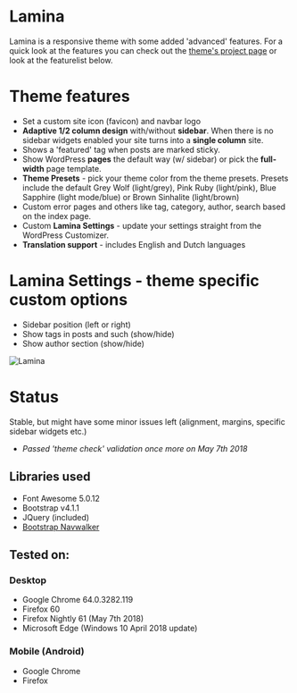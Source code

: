 Lamina
==================
Lamina is a responsive theme with some added 'advanced' features. For a quick look at the features you can check out the [theme's project page](https://lamina.canitia.nl) or look at the featurelist below.

# Theme features
- Set a custom site icon (favicon) and navbar logo
- **Adaptive 1/2 column design** with/without **sidebar**. When there is no sidebar widgets enabled your site turns into a **single column** site.
- Shows a 'featured' tag when posts are marked sticky.
- Show WordPress **pages** the default way (w/ sidebar) or pick the **full-width** page template.
- **Theme Presets** - pick your theme color from the theme presets. Presets include the default Grey Wolf (light/grey), Pink Ruby (light/pink), Blue Sapphire (light mode/blue) or Brown Sinhalite (light/brown)
- Custom error pages and others like tag, category, author, search based on the index page.
- Custom **Lamina Settings** - update your settings straight from the WordPress Customizer.
- **Translation support** - includes English and Dutch languages

# Lamina Settings - theme specific custom options
- Sidebar position (left or right)
- Show tags in posts and such (show/hide)
- Show author section (show/hide)

![Lamina](https://gitlab.com/canitia/lamina/raw/master/screenshot.png)

# Status
Stable, but might have some minor issues left (alignment, margins, specific sidebar widgets etc.)

- *Passed 'theme check' validation once more on May 7th 2018*

## Libraries used
- Font Awesome 5.0.12
- Bootstrap v4.1.1
- JQuery (included)
- [Bootstrap Navwalker](https://github.com/wp-bootstrap/wp-bootstrap-navwalker)

## Tested on:

### Desktop
- Google Chrome 64.0.3282.119
- Firefox 60
- Firefox Nightly 61 (May 7th 2018)
- Microsoft Edge (Windows 10 April 2018 update)

### Mobile (Android)
- Google Chrome
- Firefox
